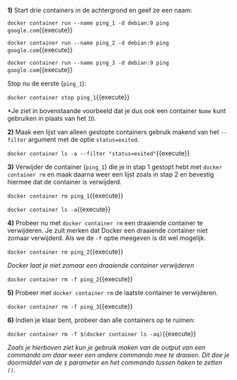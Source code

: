 **1)** Start drie containers in de achtergrond en geef ze een naam:

`docker container run --name ping_1 -d debian:9 ping google.com`{{execute}}

`docker container run --name ping_2 -d debian:9 ping google.com`{{execute}}

`docker container run --name ping_3 -d debian:9 ping google.com`{{execute}}

 Stop nu de eerste (`ping_1`):

`docker container stop ping_1`{{execute}}

*Je ziet in bovenstaande voorbeeld dat je dus ook een container `Name` kunt gebruiken in plaats van het `ID`.

**2)** Maak een lijst van alleen gestopte containers gebruik makend van het `--filter` argument met de optie `status=exited`.

`docker container ls -a --filter "status=exited"`{{execute}}

**3)** Verwijder de container (`ping_1`) die je in stap 1 gestopt hebt met `docker container rm` en maak daarna weer een lijst zoals in stap 2 en bevestig hiermee dat de container is verwijderd.

`docker container rm ping_1`{{execute}}

`docker container ls -a`{{execute}}

**4)** Probeer nu met `docker container rm` een draaiende container te verwijderen. Je zult merken dat Docker een draaiende container niet zomaar verwijderd. Als we de `-f` optie meegeven is dit wel mogelijk.

`docker container rm ping_2`{{execute}}

*Docker laat je niet zomaar een draaiende container verwijderen*

`docker container rm -f ping_2`{{execute}}

**5)** Probeer met `docker container rm` de laatste container te verwijderen.

`docker container rm -f ping_3`{{execute}}

**6)** Indien je klaar bent, probeer dan alle containers op te ruimen:

`docker container rm -f $(docker container ls -aq)`{{execute}}
	
*Zoals je hierboven ziet kun je gebruik maken van de output van een commando om daar weer een andere commando mee te draaien. Dit doe je doormiddel van de `$` parameter en het commando tussen haken te zetten `()`.*
